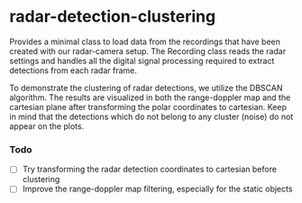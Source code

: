 # radar-detection-clustering

Provides a minimal class to load data from the recordings that have been created with our radar-camera setup. The Recording class reads the radar settings and handles all the digital signal processing required to extract detections from each radar frame.

To demonstrate the clustering of radar detections, we utilize the DBSCAN algorithm. The results are visualized in both the range-doppler map and the cartesian plane after transforming the polar coordinates to cartesian. Keep in mind that the detections which do not belong to any cluster (noise) do not appear on the plots. 

### Todo

- [ ] Try transforming the radar detection coordinates to cartesian before clustering
- [ ] Improve the range-doppler map filtering, especially for the static objects
